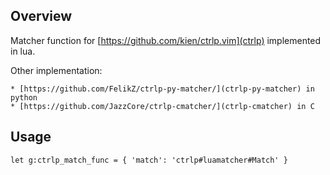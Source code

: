 ## Overview

Matcher function for [https://github.com/kien/ctrlp.vim](ctrlp) implemented in lua.

Other implementation:

	* [https://github.com/FelikZ/ctrlp-py-matcher/](ctrlp-py-matcher) in python
	* [https://github.com/JazzCore/ctrlp-cmatcher/](ctrlp-cmatcher) in C

## Usage

```
let g:ctrlp_match_func = { 'match': 'ctrlp#luamatcher#Match' }
```
